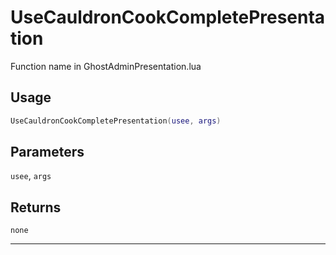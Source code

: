 # UseCauldronCookCompletePresentation
Function name in GhostAdminPresentation.lua
## Usage
```lua
UseCauldronCookCompletePresentation(usee, args)
```
## Parameters
`usee`, `args`
## Returns
`none`

---